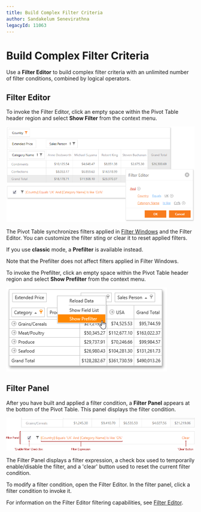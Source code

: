 ```yaml
---
title: Build Complex Filter Criteria
author: Sandakelum Senevirathna
legacyId: 11063
---
```

# Build Complex Filter Criteria
Use a **Filter Editor** to build complex filter criteria with an unlimited number of filter conditions, combined by logical operators.

## Filter Editor

To invoke the Filter Editor, click an empty space within the Pivot Table header region and select **Show Filter** from the context menu.

![EU_Filter](../../../../images/img15870.png)

The Pivot Table synchronizes filters applied in [Filter Windows](filter-data-by-field-values/using-filter-popup-windows.md) and the Filter Editor. You can customize the filter sting or clear it to reset applied filters.

If you use **classic** mode, a **Prefilter** is available instead.

Note that the Prefilter does not affect filters applied in Filter Windows.

To invoke the Prefilter, click an empty space within the Pivot Table header region and select **Show Prefilter** from the context menu.

![EU_ShowPrefilter](../../../../images/img15872.png)

## Filter Panel

After you have built and applied a filter condition, a **Filter Panel** appears at the bottom of the Pivot Table. This panel displays the filter condition.

![EU_PrefilterPanel](../../../../images/img15871.png)

The Filter Panel displays a filter expression, a check box used to temporarily enable/disable the filter, and a 'clear' button used to reset the current filter condition.

To modify a filter condition, open the Filter Editor. In the filter panel, click a filter condition to invoke it.

For information on the Filter Editor filtering capabilities, see [Filter Editor](../../../filter-editor.md).
